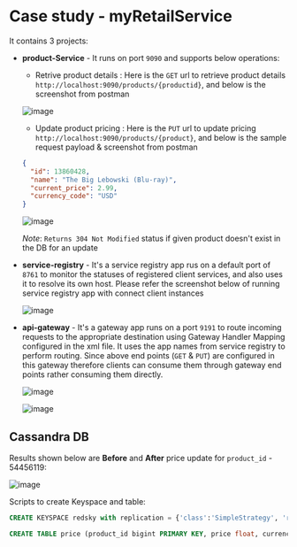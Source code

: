 # Case study - myRetailService

It contains 3 projects:
- **product-Service** - It runs on port ```9090``` and supports below operations:
  - Retrive product details : Here is the ```GET``` url to retrieve product details ```http://localhost:9090/products/{productid}```, and below is the screenshot from postman
  
  ![image](https://user-images.githubusercontent.com/92587371/138080915-4dbf1587-35ac-4cdc-b282-c8bd2678318a.png)

  - Update product pricing : Here is the ```PUT``` url to update pricing ```http://localhost:9090/products/{product}```, and below is the sample request payload & screenshot from postman
  
  ``` json
  {
    "id": 13860428,
    "name": "The Big Lebowski (Blu-ray)",
    "current_price": 2.99,
    "currency_code": "USD"
  }
  ````
  ![image](https://user-images.githubusercontent.com/92587371/138080993-9611e24c-1a0a-42e4-9a02-0bc6e39b7624.png)
  
  _Note_: ```Returns 304 Not Modified``` status if given product doesn't exist in the DB for an update 
  
- **service-registry** - It's a service registry app rus on a default port of ```8761``` to monitor the statuses of registered client services, and also uses it to resolve its own host. Please refer the screenshot below of running service registry app with connect client instances

  ![image](https://user-images.githubusercontent.com/92587371/138080775-d384be14-4b73-4250-a071-37e83cb3ec11.png)

- **api-gateway** - It's a gateway app runs on a port ```9191``` to route incoming requests to the appropriate destination using Gateway Handler Mapping configured in the xml file. It uses the app names from service registry to perform routing. Since above end points (```GET``` & ```PUT```)  are configured in this gateway therefore clients can consume them through gateway end points rather consuming them directly.

  ![image](https://user-images.githubusercontent.com/92587371/138081117-57a33f08-1c25-4b3c-aac4-1364c8a75df3.png)
  
  ![image](https://user-images.githubusercontent.com/92587371/138081900-cb34cf88-cf2e-4b48-8e05-3ea41fe627d2.png)
  
  
 ## Cassandra DB 
 
 Results shown below are **Before** and **After** price update for ```product_id``` - 54456119:

 ![image](https://user-images.githubusercontent.com/92587371/138082028-431def46-4bb1-4000-9125-66886726a89a.png)
 
 Scripts to create Keyspace and table:
 
 ``` sql
 CREATE KEYSPACE redsky with replication = {'class':'SimpleStrategy', 'replication_factor':'1'};
 ```
 
 ``` sql
 CREATE TABLE price (product_id bigint PRIMARY KEY, price float, currency varchar);
 ```
